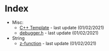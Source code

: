 # Index
- Misc:
  - [C++ Template](https://github.com/albertolg101/cp-things/blob/main/reference/misc/C%2B%2B%20Template.cpp) - last update (01/02/2021)
  - [debugger.h](https://github.com/albertolg101/cp-things/blob/main/reference/misc/debugger.h) - last update (01/02/2021)
- String
  - [z-function](https://github.com/albertolg101/cp-things/blob/main/reference/string/z-function.cpp) - last update (01/02/2021)
